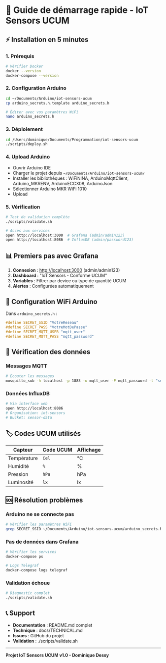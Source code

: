 # 🚀 Guide de démarrage rapide - IoT Sensors UCUM

## ⚡ Installation en 5 minutes

### 1. Prérequis

```bash
# Vérifier Docker
docker --version
docker-compose --version
```

### 2. Configuration Arduino

```bash
cd ~/Documents/Arduino/iot-sensors-ucum
cp arduino_secrets.h.template arduino_secrets.h

# Éditer avec vos paramètres WiFi
nano arduino_secrets.h
```

### 3. Déploiement

```bash
cd /Users/dominique/Documents/Programmation/iot-sensors-ucum
./scripts/deploy.sh
```

### 4. Upload Arduino

- Ouvrir Arduino IDE
- Charger le projet depuis `~/Documents/Arduino/iot-sensors-ucum/`
- Installer les bibliothèques : WiFiNINA, ArduinoMqttClient, Arduino_MKRENV, ArduinoECCX08, ArduinoJson
- Sélectionner Arduino MKR WiFi 1010
- Upload

### 5. Vérification

```bash
# Test de validation complète
./scripts/validate.sh

# Accès aux services
open http://localhost:3000  # Grafana (admin/admin123)
open http://localhost:8086  # InfluxDB (admin/password123)
```

## 📊 Premiers pas avec Grafana

1. **Connexion** : <http://localhost:3000> (admin/admin123)
2. **Dashboard** : "IoT Sensors - Conforme UCUM"
3. **Variables** : Filtrer par device ou type de quantité UCUM
4. **Alertes** : Configurées automatiquement

## 🔧 Configuration WiFi Arduino

Dans `arduino_secrets.h` :

```cpp
#define SECRET_SSID "VotreReseau"
#define SECRET_PASS "VotreMotDePasse"
#define SECRET_MQTT_USER "mqtt_user"
#define SECRET_MQTT_PASS "mqtt_password"
```

## 📡 Vérification des données

### Messages MQTT

```bash
# Écouter les messages
mosquitto_sub -h localhost -p 1883 -u mqtt_user -P mqtt_password -t "sensors/+/+"
```

### Données InfluxDB

```bash
# Via interface web
open http://localhost:8086
# Organisation: iot-sensors
# Bucket: sensor-data
```

## 🏷️ Codes UCUM utilisés

| Capteur | Code UCUM | Affichage |
|---------|-----------|-----------|
| Température | `Cel` | °C |
| Humidité | `%` | % |
| Pression | `hPa` | hPa |
| Luminosité | `lx` | lx |

## 🆘 Résolution problèmes

### Arduino ne se connecte pas

```bash
# Vérifier les paramètres WiFi
grep SECRET_SSID ~/Documents/Arduino/iot-sensors-ucum/arduino_secrets.h
```

### Pas de données dans Grafana

```bash
# Vérifier les services
docker-compose ps

# Logs Telegraf
docker-compose logs telegraf
```

### Validation échoue

```bash
# Diagnostic complet
./scripts/validate.sh
```

## 📞 Support

- **Documentation** : README.md complet
- **Technique** : docs/TECHNICAL.md
- **Issues** : GitHub du projet
- **Validation** : ./scripts/validate.sh

---
**Projet IoT Sensors UCUM v1.0 - Dominique Dessy**
